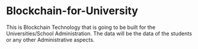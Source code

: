# Blockchain-for-University
This is Blockchain Technology that is going to be built for the Universities/School Administration. The data will be the data of the students or any other Administrative aspects.
